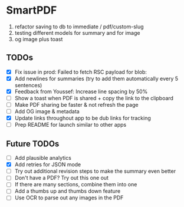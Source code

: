 # SmartPDF

1. refactor saving to db to immediate / pdf/custom-slug
2. testing different models for summary and for image
3. og image plus toast

## TODOs

- [x] Fix issue in prod: Failed to fetch RSC payload for blob:
- [x] Add newlines for summaries (try to add them automatically every 5 sentences)
- [x] Feedback from Youssef: Increase line spacing by 50%
- [ ] Show a toast when PDF is shared + copy the link to the clipboard
- [ ] Make PDF sharing be faster & not refresh the page
- [ ] Add OG image & metadata
- [x] Update links throughout app to be dub links for tracking
- [ ] Prep README for launch similar to other apps

## Future TODOs

- [ ] Add plausible analytics
- [x] Add retries for JSON mode
- [ ] Try out additional revision steps to make the summary even better
- [ ] Don't have a PDF? Try out this one out
- [ ] If there are many sections, combine them into one
- [ ] Add a thumbs up and thumbs down feature
- [ ] Use OCR to parse out any images in the PDF
